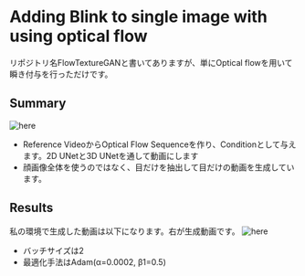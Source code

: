 # Adding Blink to single image with using optical flow
リポジトリ名FlowTextureGANと書いてありますが、単にOptical flowを用いて瞬き付与を行っただけです。

## Summary
![here](https://github.com/SerialLain3170/VideoProcessing/blob/master/FlowTextureGAN/network.png)

- Reference VideoからOptical Flow Sequenceを作り、Conditionとして与えます。2D UNetと3D UNetを通して動画にします
- 顔画像全体を使うのではなく、目だけを抽出して目だけの動画を生成しています。

## Results
私の環境で生成した動画は以下になります。右が生成動画です。
![here](https://github.com/SerialLain3170/VideoProcessing/blob/master/FlowTextureGAN/blink.gif)

- バッチサイズは2
- 最適化手法はAdam(α=0.0002, β1=0.5)
